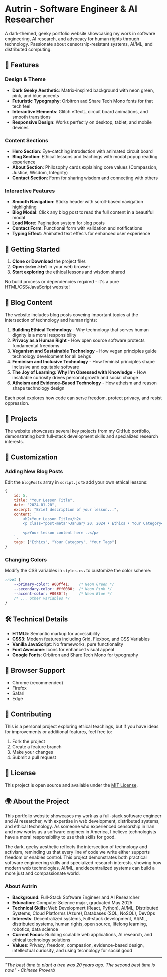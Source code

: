 # Autrin - Software Engineer & AI Researcher

A dark-themed, geeky portfolio website showcasing my work in software engineering, AI research, and advocacy for human rights through technology. Passionate about censorship-resistant systems, AI/ML, and distributed computing.

## 🌟 Features

### Design & Theme
- **Dark Geeky Aesthetic**: Matrix-inspired background with neon green, pink, and blue accents
- **Futuristic Typography**: Orbitron and Share Tech Mono fonts for that tech feel
- **Interactive Elements**: Glitch effects, circuit board animations, and smooth transitions
- **Responsive Design**: Works perfectly on desktop, tablet, and mobile devices

### Content Sections
- **Hero Section**: Eye-catching introduction with animated circuit board
- **Blog Section**: Ethical lessons and teachings with modal popup reading experience
- **About Section**: Philosophy cards explaining core values (Compassion, Justice, Wisdom, Integrity)
- **Contact Section**: Form for sharing wisdom and connecting with others

### Interactive Features
- **Smooth Navigation**: Sticky header with scroll-based navigation highlighting
- **Blog Modal**: Click any blog post to read the full content in a beautiful modal
- **Load More**: Pagination system for blog posts
- **Contact Form**: Functional form with validation and notifications
- **Typing Effect**: Animated text effects for enhanced user experience

## 🚀 Getting Started

1. **Clone or Download** the project files
2. **Open `index.html`** in your web browser
3. **Start exploring** the ethical lessons and wisdom shared

No build process or dependencies required - it's a pure HTML/CSS/JavaScript website!

## 📝 Blog Content

The website includes blog posts covering important topics at the intersection of technology and human rights:

1. **Building Ethical Technology** - Why technology that serves human dignity is a moral responsibility
2. **Privacy as a Human Right** - How open source software protects fundamental freedoms
3. **Veganism and Sustainable Technology** - How vegan principles guide technology development for all beings
4. **Feminism and Inclusive Technology** - How feminist principles shape inclusive and equitable software
5. **The Joy of Learning: Why I'm Obsessed with Knowledge** - How insatiable curiosity drives personal growth and social change
6. **Atheism and Evidence-Based Technology** - How atheism and reason shape technology design

Each post explores how code can serve freedom, protect privacy, and resist oppression.

## 🚀 Projects

The website showcases several key projects from my GitHub portfolio, demonstrating both full-stack development skills and specialized research interests.

## 🎨 Customization

### Adding New Blog Posts
Edit the `blogPosts` array in `script.js` to add your own ethical lessons:

```javascript
{
    id: 5,
    title: "Your Lesson Title",
    date: "2024-01-20",
    excerpt: "Brief description of your lesson...",
    content: `
        <h2>Your Lesson Title</h2>
        <p class="post-meta">January 20, 2024 • Ethics • Your Category</p>
        
        <p>Your lesson content here...</p>
    `,
    tags: ["Ethics", "Your Category", "Your Tags"]
}
```

### Changing Colors
Modify the CSS variables in `styles.css` to customize the color scheme:

```css
:root {
    --primary-color: #00ff41;    /* Neon Green */
    --secondary-color: #ff0080;  /* Neon Pink */
    --accent-color: #0080ff;     /* Neon Blue */
    /* ... other variables */
}
```

## 🛠️ Technical Details

- **HTML5**: Semantic markup for accessibility
- **CSS3**: Modern features including Grid, Flexbox, and CSS Variables
- **Vanilla JavaScript**: No frameworks, pure functionality
- **Font Awesome**: Icons for enhanced visual appeal
- **Google Fonts**: Orbitron and Share Tech Mono for typography

## 📱 Browser Support

- Chrome (recommended)
- Firefox
- Safari
- Edge

## 🤝 Contributing

This is a personal project exploring ethical teachings, but if you have ideas for improvements or additional features, feel free to:

1. Fork the project
2. Create a feature branch
3. Make your changes
4. Submit a pull request

## 📄 License

This project is open source and available under the [MIT License](LICENSE).

## 🌍 About the Project

This portfolio website showcases my work as a full-stack software engineer and AI researcher, with expertise in web development, distributed systems, and ethical technology. As someone who experienced censorship in Iran and now works as a software engineer in America, I believe technologists have a moral responsibility to use their skills for good.

The dark, geeky aesthetic reflects the intersection of technology and activism, reminding us that every line of code we write either supports freedom or enables control. This project demonstrates both practical software engineering skills and specialized research interests, showing how modern web technologies, AI/ML, and decentralized systems can build a more just and compassionate world.

### About Autrin
- **Background**: Full-Stack Software Engineer and AI Researcher
- **Education**: Computer Science major, graduated May 2025
- **Technical Skills**: Web Development (React, Python), AI/ML, Distributed Systems, Cloud Platforms (Azure), Databases (SQL, NoSQL), DevOps
- **Interests**: Decentralized systems, Full-stack development, AI/ML, distributed systems, human rights, open source, lifelong learning, robotics, data science
- **Current Focus**: Building scalable web applications, AI research, and ethical technology solutions
- **Values**: Privacy, freedom, compassion, evidence-based design, intellectual curiosity, and using technology for social good

---

*"The best time to plant a tree was 20 years ago. The second best time is now." - Chinese Proverb*